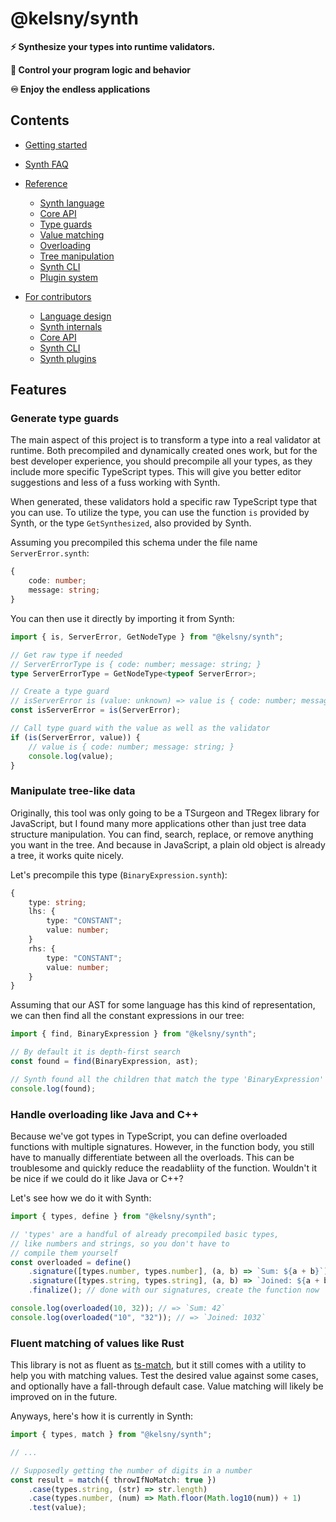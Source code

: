 # @kelsny/synth

**⚡️ Synthesize your types into runtime validators.**

**👑 Control your program logic and behavior**

**♾ Enjoy the endless applications**

## Contents

-   [Getting started](./getting-started.md)

-   [Synth FAQ](./faq.md)

-   [Reference](./reference/README.md)

    -   [Synth language](./reference/lang/README.md)
    -   [Core API](./reference/api/README.md)
    -   [Type guards](./reference/guards/README.md)
    -   [Value matching](./reference/matches/README.md)
    -   [Overloading](./reference/overloads/README.md)
    -   [Tree manipulation](./reference/trees/README.md)
    -   [Synth CLI](./reference/cli/README.md)
    -   [Plugin system](./reference/plugins/README.md)

-   [For contributors](./for-contributors/README.md)

    -   [Language design](./for-contributors/lang/README.md)
    -   [Synth internals](./for-contributors/core/README.md)
    -   [Core API](./for-contributors/api/README.md)
    -   [Synth CLI](./for-contributors/cli/README.md)
    -   [Synth plugins](./for-contributors/plugins/README.md)

## Features

### Generate type guards

The main aspect of this project is to transform a type into a real validator at runtime.
Both precompiled and dynamically created ones work, but for the best developer experience, you should precompile all your types, as they include more specific TypeScript types.
This will give you better editor suggestions and less of a fuss working with Synth.

When generated, these validators hold a specific raw TypeScript type that you can use.
To utilize the type, you can use the function `is` provided by Synth, or the type `GetSynthesized`, also provided by Synth.

Assuming you precompiled this schema under the file name `ServerError.synth`:

```ts
{
    code: number;
    message: string;
}
```

You can then use it directly by importing it from Synth:

```ts
import { is, ServerError, GetNodeType } from "@kelsny/synth";

// Get raw type if needed
// ServerErrorType is { code: number; message: string; }
type ServerErrorType = GetNodeType<typeof ServerError>;

// Create a type guard
// isServerError is (value: unknown) => value is { code: number; message: string; };
const isServerError = is(ServerError);

// Call type guard with the value as well as the validator
if (is(ServerError, value)) {
    // value is { code: number; message: string; }
    console.log(value);
}
```

### Manipulate tree-like data

Originally, this tool was only going to be a TSurgeon and TRegex library for JavaScript, but I found many more applications other than just tree data structure manipulation.
You can find, search, replace, or remove anything you want in the tree.
And because in JavaScript, a plain old object is already a tree, it works quite nicely.

Let's precompile this type (`BinaryExpression.synth`):

```ts
{
    type: string;
    lhs: {
        type: "CONSTANT";
        value: number;
    }
    rhs: {
        type: "CONSTANT";
        value: number;
    }
}
```

Assuming that our AST for some language has this kind of representation, we can then find all the constant expressions in our tree:

```ts
import { find, BinaryExpression } from "@kelsny/synth";

// By default it is depth-first search
const found = find(BinaryExpression, ast);

// Synth found all the children that match the type 'BinaryExpression'
console.log(found);
```

### Handle overloading like Java and C++

Because we've got types in TypeScript, you can define overloaded functions with multiple signatures.
However, in the function body, you still have to manually differentiate between all the overloads.
This can be troublesome and quickly reduce the readabliity of the function.
Wouldn't it be nice if we could do it like Java or C++?

Let's see how we do it with Synth:

```ts
import { types, define } from "@kelsny/synth";

// 'types' are a handful of already precompiled basic types,
// like numbers and strings, so you don't have to
// compile them yourself
const overloaded = define()
    .signature([types.number, types.number], (a, b) => `Sum: ${a + b}`)
    .signature([types.string, types.string], (a, b) => `Joined: ${a + b}`)
    .finalize(); // done with our signatures, create the function now

console.log(overloaded(10, 32)); // => `Sum: 42`
console.log(overloaded("10", "32")); // => `Joined: 1032`
```

### Fluent matching of values like Rust

This library is not as fluent as [ts-match](), but it still comes with a utility to help you with matching values.
Test the desired value against some cases, and optionally have a fall-through default case.
Value matching will likely be improved on in the future.

Anyways, here's how it is currently in Synth:

```ts
import { types, match } from "@kelsny/synth";

// ...

// Supposedly getting the number of digits in a number
const result = match({ throwIfNoMatch: true })
    .case(types.string, (str) => str.length)
    .case(types.number, (num) => Math.floor(Math.log10(num)) + 1)
    .test(value);
```
